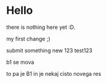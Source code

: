 # Hello

there is nothing here yet :D.

my first change ;)

submit something new
123 test123

b1 se mova

to pa je B1 in je nekaj cisto novega
res
